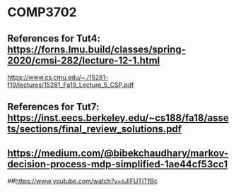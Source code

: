 # COMP3702
## References for Tut4: https://forns.lmu.build/classes/spring-2020/cmsi-282/lecture-12-1.html
https://www.cs.cmu.edu/~./15281-f19/lectures/15281_Fa19_Lecture_5_CSP.pdf
## References for Tut7: https://inst.eecs.berkeley.edu/~cs188/fa18/assets/sections/final_review_solutions.pdf
## https://medium.com/@bibekchaudhary/markov-decision-process-mdp-simplified-1ae44cf53cc1
##https://www.youtube.com/watch?v=sJIFUTITfBc
